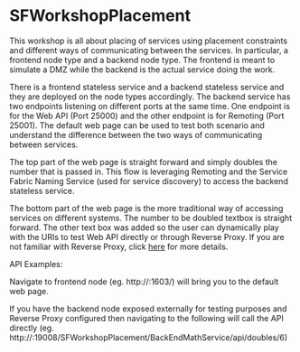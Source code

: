 # SFWorkshopPlacement
This workshop is all about placing of services using placement constraints and different ways of communicating between the services. In particular, a frontend node type and a backend node type. The frontend is meant to simulate a DMZ while the backend is the actual service doing the work.

There is a frontend stateless service and a backend stateless service and they are deployed on the node types accordingly. The backend service has two endpoints listening on different ports at the same time. One endpoint is for the Web API (Port 25000) and the other endpoint is for Remoting (Port 25001). The default web page can be used to test both scenario and understand the difference between the two ways of communicating between services.

The top part of the web page is straight forward and simply doubles the number that is passed in. This flow is leveraging Remoting and the Service Fabric Naming Service (used for service discovery) to access the backend stateless service.

The bottom part of the web page is the more traditional way of accessing services on different systems. The number to be doubled textbox is straight forward. The other text box was added so the user can dynamically play with the URIs to test Web API directly or through Reverse Proxy. If you are not familiar with Reverse Proxy, click [here](https://azure.microsoft.com/en-us/documentation/articles/service-fabric-reverseproxy/) for more details.

API Examples:

Navigate to frontend node (eg. http://<SF Cluster Name>:1603/) will bring you to the default web page.

If you have the backend node exposed externally for testing purposes and Reverse Proxy configured then navigating to the following will call the API directly (eg. http://<SF Cluster Name>:19008/SFWorkshopPlacement/BackEndMathService/api/doubles/6)

